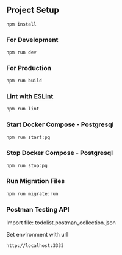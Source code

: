 ## Project Setup

```sh
npm install
```

### For Development

```sh
npm run dev
```

### For Production

```sh
npm run build
```

### Lint with [ESLint](https://eslint.org/)

```sh
npm run lint
```

### Start Docker Compose - Postgresql

```sh
npm run start:pg
```

### Stop Docker Compose - Postgresql

```sh
npm run stop:pg
```

### Run Migration Files

```sh
npm run migrate:run
```

### Postman Testing API
Import file: todolist.postman_collection.json

Set environment with url
```
http://localhost:3333
```